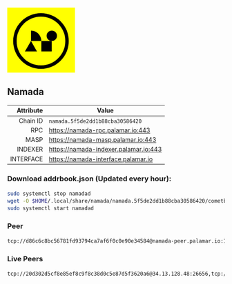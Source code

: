 ![Logo](https://raw.githubusercontent.com/Pa1amar/mainnets/refs/heads/main/namada/logo.png)
## Namada
| Attribute | Value |
|----------:|-------|
| Chain ID         | `namada.5f5de2dd1b88cba30586420` |
| RPC  | https://namada-rpc.palamar.io:443 |
| MASP  | https://namada-masp.palamar.io:443 |
| INDEXER | https://namada-indexer.palamar.io:443 |
| INTERFACE | https://namada-interface.palamar.io |

### Download addrbook.json (Updated every hour):
```bash
sudo systemctl stop namadad
wget -O $HOME/.local/share/namada/namada.5f5de2dd1b88cba30586420/cometbft/config/addrbook.json https://storage.palamar.io/mainnet/namada/addrbook.json
sudo systemctl start namadad
```
### Peer
```bash
tcp://d86c6c8bc56781fd93794ca7af6f0c0e90e34584@namada-peer.palamar.io:16656
```












































































































































### Live Peers
```
tcp://20d302d5cf8e85ef8c9f8c38d0c5e87d5f3620a6@34.13.128.48:26656,tcp://0ac56419974a2448813120cd689376d3b77355ea@65.109.21.207:20056,tcp://86238829d64fe2fa5b4337ca90926f9ec56445f2@193.35.57.185:36656,tcp://a6c18cc83e7b0755abf57bc7ac59d0496de5cf27@64.120.114.5:20056,tcp://1cb0c9813db48396b31976443a1cd88b73e0fb05@95.216.78.215:26656,tcp://f599bec873183d371ae22f89195d3ced22dda2f3@46.4.29.231:5000,tcp://7b2fcfb157212fe24797153b8dc30e05285285f4@212.83.33.148:26602,tcp://4fc1398cb721afd3e73a00281b13d5fec0ce7566@138.201.221.23:26656,tcp://e461529f0cfc2520dbad23d402906924fef602f9@65.109.26.242:26656,tcp://ebc272824924ea1a27ea3183dd0b9ba713494f83@185.16.39.158:26656,tcp://a988534ab1e4bc42aad26ea7ec7bdc7d5415a14c@172.111.52.54:32750,tcp://509f1e843cf881650a4151aa804ddd7a7188e88f@195.201.197.246:32656,tcp://5a7f398e1517fd661689449971a4ec26dd0bea5e@80.241.215.77:26656,tcp://04affb50117ef548cbf7d1ddb1e6416dec0645ae@65.108.75.179:14656
```
